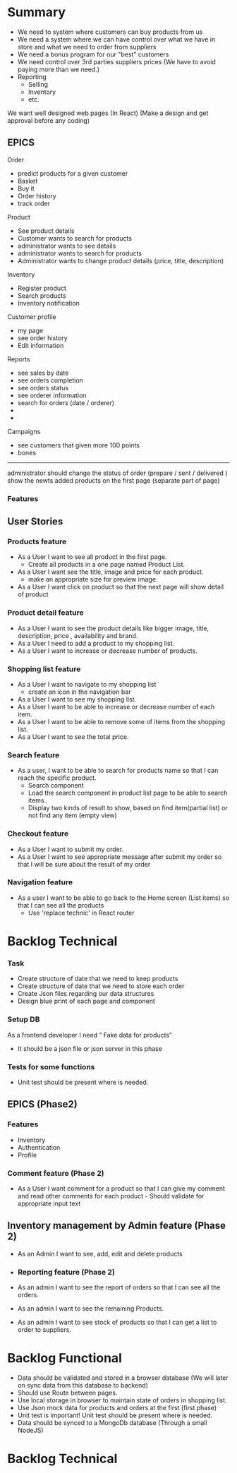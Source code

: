 # Summary

- We need to system where customers can buy products from us
- We need a system where we can have control over what we have in store and what we need to order from suppliers
- We need a bonus program for our "best" customers
- We need control over 3rd parties suppliers prices (We have to avoid paying more than we need.)
- Reporting
  - Selling
  - Inventory
  - etc.

We want well designed web pages (In React)
(Make a design and get approval before any coding)

## EPICS

Order

- predict products for a given customer
- Basket
- Buy it
- Order history
- track order

Product

- See product details
- Customer wants to search for products
- administrator wants to see details
- administrator wants to search for products
- Administrator wants to change product details (price, title, description)

Inventory

- Register product
- Search products
- Inventory notification

Customer profile

- my page
- see order history
- Edit information

Reports

- see sales by date
- see orders completion
- see orders status
- see orderer information
- search for orders (date / orderer)
-
-

Campaigns

- see customers that given more 100 points
- bones

---

administrator should change the status of order (prepare / sent / delivered )
show the newts added products on the first page (separate part of page)

### Features

## User Stories

### Products feature

- As a User I want to see all product in the first page.
  - Create all products in a one page named Product List.
- As a User I want see the title, image and price for each product.
  - make an appropriate size for preview image.
- As a User I want click on product so that the next page will show detail of product

### Product detail feature

- As a User I want to see the product details like bigger image, title, description, price , availability and brand.
- As a User I need to add a product to my shopping list.
- As a User I want to increase or decrease number of products.

### Shopping list feature

- As a User I want to navigate to my shopping list
  - create an icon in the navigation bar
- As a User I want to see my shopping list.
- As a User I want to be able to increase or decrease number of each item.
- As a User I want to be able to remove some of items from the shopping list.
- As a User I want to see the total price.

### Search feature

- As a user, I want to be able to search for products name so that I can reach the specific product.
  - Search component
  - Load the search component in product list page to be able to search items.
  - Display two kinds of result to show, based on find item(partial list) or not find any item (empty view)

### Checkout feature

- As a User I want to submit my order.
- As a User I want to see appropriate message after submit my order so that I will be sure about the result of my order

### Navigation feature

- As a user I want to be able to go back to the Home screen (List items) so that I can see all the products
  - Use 'replace technic' in React router

# Backlog Technical

### Task

- Create structure of date that we need to keep products
- Create structure of date that we need to store each order
- Create Json files regarding our data structures
- Design blue print of each page and component

### Setup DB

As a frontend developer I need “ Fake data for products”

- It should be a json file or json server in this phase

### Tests for some functions

- Unit test should be present where is needed.

## EPICS (Phase2)

### Features

- Inventory
- Authentication
- Profile

### Comment feature (Phase 2)

- As a User I want comment for a product so that I can give my comment and read other comments for each product - Should validate for appropriate input text

## Inventory management by Admin feature (Phase 2)

- As an Admin I want to see, add, edit and delete products
- ### Reporting feature (Phase 2)

- As an admin I want to see the report of orders so that I can see all the orders.
- As an admin I want to see the remaining Products.
- As an admin I want to see stock of products so that I can get a list to order to suppliers.

# Backlog Functional

- Data should be validated and stored in a browser database (We will later on sync data from this database to backend)
- Should use Route between pages.
- Use local storage in browser to maintain state of orders in shopping list.
- Use Json mock data for products and orders at the first (first phase)
- Unit test is important! Unit test should be present where is needed.
- Data should be synced to a MongoDb database (Through a small NodeJS)
    <!-- [link](<(https://github.com/Automattic/mongoose)>)
    (The synchronization should be executed each hour) -->

# Backlog Technical

